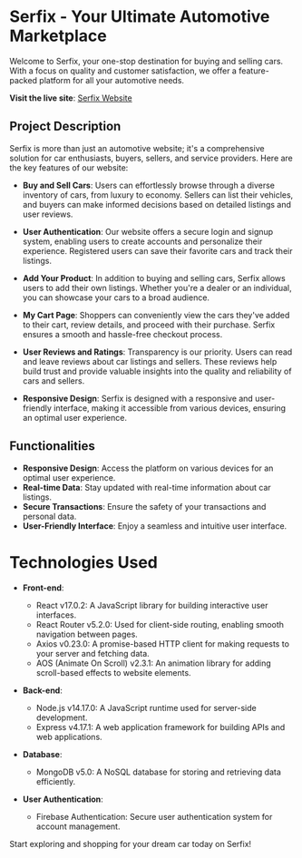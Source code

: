 # Serfix - Your Ultimate Automotive Marketplace

Welcome to Serfix, your one-stop destination for buying and selling cars. With a focus on quality and customer satisfaction, we offer a feature-packed platform for all your automotive needs.

**Visit the live site**: [Serfix Website](https://sunny-klepon-b6a36d.netlify.app)

## Project Description

Serfix is more than just an automotive website; it's a comprehensive solution for car enthusiasts, buyers, sellers, and service providers. Here are the key features of our website:

- **Buy and Sell Cars**: Users can effortlessly browse through a diverse inventory of cars, from luxury to economy. Sellers can list their vehicles, and buyers can make informed decisions based on detailed listings and user reviews.

- **User Authentication**: Our website offers a secure login and signup system, enabling users to create accounts and personalize their experience. Registered users can save their favorite cars and track their listings.

- **Add Your Product**: In addition to buying and selling cars, Serfix allows users to add their own listings. Whether you're a dealer or an individual, you can showcase your cars to a broad audience.

- **My Cart Page**: Shoppers can conveniently view the cars they've added to their cart, review details, and proceed with their purchase. Serfix ensures a smooth and hassle-free checkout process.

- **User Reviews and Ratings**: Transparency is our priority. Users can read and leave reviews about car listings and sellers. These reviews help build trust and provide valuable insights into the quality and reliability of cars and sellers.

- **Responsive Design**: Serfix is designed with a responsive and user-friendly interface, making it accessible from various devices, ensuring an optimal user experience.

## Functionalities

- **Responsive Design**: Access the platform on various devices for an optimal user experience.
- **Real-time Data**: Stay updated with real-time information about car listings.
- **Secure Transactions**: Ensure the safety of your transactions and personal data.
- **User-Friendly Interface**: Enjoy a seamless and intuitive user interface.

# Technologies Used

- **Front-end**:

  - React v17.0.2: A JavaScript library for building interactive user interfaces.
  - React Router v5.2.0: Used for client-side routing, enabling smooth navigation between pages.
  - Axios v0.23.0: A promise-based HTTP client for making requests to your server and fetching data.
  - AOS (Animate On Scroll) v2.3.1: An animation library for adding scroll-based effects to website elements.

- **Back-end**:

  - Node.js v14.17.0: A JavaScript runtime used for server-side development.
  - Express v4.17.1: A web application framework for building APIs and web applications.

- **Database**:

  - MongoDB v5.0: A NoSQL database for storing and retrieving data efficiently.

- **User Authentication**:
  - Firebase Authentication: Secure user authentication system for account management.

Start exploring and shopping for your dream car today on Serfix!
